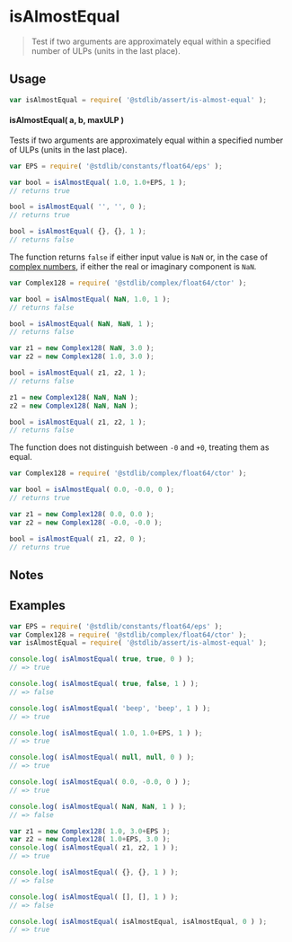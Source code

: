 <!--

@license Apache-2.0

Copyright (c) 2025 The Stdlib Authors.

Licensed under the Apache License, Version 2.0 (the "License");
you may not use this file except in compliance with the License.
You may obtain a copy of the License at

   http://www.apache.org/licenses/LICENSE-2.0

Unless required by applicable law or agreed to in writing, software
distributed under the License is distributed on an "AS IS" BASIS,
WITHOUT WARRANTIES OR CONDITIONS OF ANY KIND, either express or implied.
See the License for the specific language governing permissions and
limitations under the License.

-->

# isAlmostEqual

> Test if two arguments are approximately equal within a specified number of ULPs (units in the last place).

<section class="usage">

## Usage

```javascript
var isAlmostEqual = require( '@stdlib/assert/is-almost-equal' );
```

#### isAlmostEqual( a, b, maxULP )

Tests if two arguments are approximately equal within a specified number of ULPs (units in the last place).

```javascript
var EPS = require( '@stdlib/constants/float64/eps' );

var bool = isAlmostEqual( 1.0, 1.0+EPS, 1 );
// returns true

bool = isAlmostEqual( '', '', 0 );
// returns true

bool = isAlmostEqual( {}, {}, 1 );
// returns false
```

The function returns `false` if either input value is `NaN` or, in the case of [complex numbers][@stdlib/complex], if either the real or imaginary component is `NaN`.

```javascript
var Complex128 = require( '@stdlib/complex/float64/ctor' );

var bool = isAlmostEqual( NaN, 1.0, 1 );
// returns false

bool = isAlmostEqual( NaN, NaN, 1 );
// returns false

var z1 = new Complex128( NaN, 3.0 );
var z2 = new Complex128( 1.0, 3.0 );

bool = isAlmostEqual( z1, z2, 1 );
// returns false

z1 = new Complex128( NaN, NaN );
z2 = new Complex128( NaN, NaN );

bool = isAlmostEqual( z1, z2, 1 );
// returns false
```

The function does not distinguish between `-0` and `+0`, treating them as equal.

```javascript
var Complex128 = require( '@stdlib/complex/float64/ctor' );

var bool = isAlmostEqual( 0.0, -0.0, 0 );
// returns true

var z1 = new Complex128( 0.0, 0.0 );
var z2 = new Complex128( -0.0, -0.0 );

bool = isAlmostEqual( z1, z2, 0 );
// returns true
```

</section>

<!-- /.usage -->

<section class="notes">

## Notes

</section>

<!-- /.notes -->

<section class="examples">

## Examples

<!-- eslint no-undef: "error" -->

```javascript
var EPS = require( '@stdlib/constants/float64/eps' );
var Complex128 = require( '@stdlib/complex/float64/ctor' );
var isAlmostEqual = require( '@stdlib/assert/is-almost-equal' );

console.log( isAlmostEqual( true, true, 0 ) );
// => true

console.log( isAlmostEqual( true, false, 1 ) );
// => false

console.log( isAlmostEqual( 'beep', 'beep', 1 ) );
// => true

console.log( isAlmostEqual( 1.0, 1.0+EPS, 1 ) );
// => true

console.log( isAlmostEqual( null, null, 0 ) );
// => true

console.log( isAlmostEqual( 0.0, -0.0, 0 ) );
// => true

console.log( isAlmostEqual( NaN, NaN, 1 ) );
// => false

var z1 = new Complex128( 1.0, 3.0+EPS );
var z2 = new Complex128( 1.0+EPS, 3.0 );
console.log( isAlmostEqual( z1, z2, 1 ) );
// => true

console.log( isAlmostEqual( {}, {}, 1 ) );
// => false

console.log( isAlmostEqual( [], [], 1 ) );
// => false

console.log( isAlmostEqual( isAlmostEqual, isAlmostEqual, 0 ) );
// => true
```

</section>

<!-- /.examples -->

<!-- Section for related `stdlib` packages. Do not manually edit this section, as it is automatically populated. -->

<section class="related">

</section>

<!-- /.related -->

<!-- Section for all links. Make sure to keep an empty line after the `section` element and another before the `/section` close. -->

<section class="links">

[@stdlib/complex]: https://github.com/stdlib-js/stdlib/tree/develop/lib/node_modules/%40stdlib/complex

<!-- <related-links> -->

<!-- </related-links> -->

</section>

<!-- /.links -->

